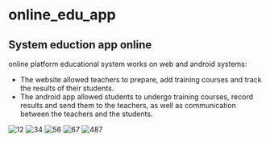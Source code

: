# online_edu_app
<h2>   System eduction app online </h2>
<p>online platform educational system works on web and android systems:</p>
<ul>
  <li>    	The website allowed teachers to prepare, add training courses and track the results of their students.
 </li>
  <li>   The android app allowed students to undergo training courses, record results and send them to the teachers, as well as communication between the teachers and the students.
     </li>

  
  </ul>
  
 ![12](https://user-images.githubusercontent.com/81935518/114016354-69493b00-9873-11eb-861a-96027111cb9e.png)
![34](https://user-images.githubusercontent.com/81935518/114016365-6bab9500-9873-11eb-9fac-714e86d6f2f5.png)
![56](https://user-images.githubusercontent.com/81935518/114016372-6d755880-9873-11eb-9281-d6f517226c69.png)
![67](https://user-images.githubusercontent.com/81935518/114016373-6d755880-9873-11eb-9af5-40b1c82af826.png)
![487](https://user-images.githubusercontent.com/81935518/114016380-6ea68580-9873-11eb-97d4-e10eac18b774.png)
